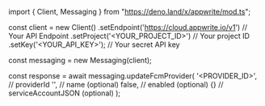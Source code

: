 import { Client, Messaging } from "https://deno.land/x/appwrite/mod.ts";

const client = new Client()
    .setEndpoint('https://cloud.appwrite.io/v1') // Your API Endpoint
    .setProject('&lt;YOUR_PROJECT_ID&gt;') // Your project ID
    .setKey('&lt;YOUR_API_KEY&gt;'); // Your secret API key

const messaging = new Messaging(client);

const response = await messaging.updateFcmProvider(
    '<PROVIDER_ID>', // providerId
    '<NAME>', // name (optional)
    false, // enabled (optional)
    {} // serviceAccountJSON (optional)
);
